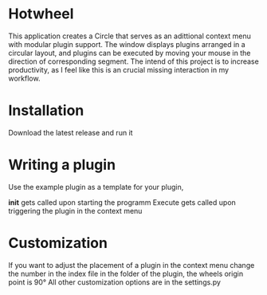 # Hotwheel
This application creates a Circle that serves as an adittional context menu with modular plugin support. The window displays plugins arranged in a circular layout, and plugins can be executed by moving your mouse in the direction of corresponding segment. The intend of this project is to increase productivity, as I feel like this is an crucial missing interaction in my workflow.

# Installation
Download the latest release and run it

# Writing a plugin
Use the example plugin as a template for your plugin,

__init__ gets called upon starting the programm
Execute gets called upon triggering the plugin in the context menu

# Customization
If you want to adjust the placement of a plugin in the context menu change the number in the index file in the folder of the plugin, the wheels origin point is 90° 
All other customization options are in the settings.py